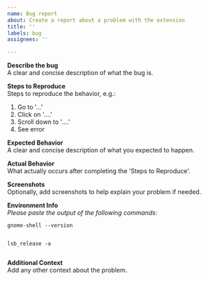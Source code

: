 ```yaml
---
name: Bug report
about: Create a report about a problem with the extension
title: ''
labels: bug
assignees: ''

---
```


**Describe the bug**  
A clear and concise description of what the bug is.

**Steps to Reproduce**  
Steps to reproduce the behavior, e.g.:
1. Go to '...'
2. Click on '....'
3. Scroll down to '....'
4. See error

**Expected Behavior**  
A clear and concise description of what you expected to happen.

**Actual Behavior**  
What actually occurs after completing the 'Steps to Reproduce'.

**Screenshots**  
Optionally, add screenshots to help explain your problem if needed.

**Environment Info**  
*Please paste the output of the following commands:*  

`gnome-shell --version`

```shell
```

 `lsb_release -a`

```shell
```

**Additional Context**  
Add any other context about the problem.
